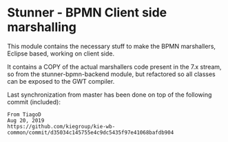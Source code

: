 Stunner - BPMN Client side marshalling
=======================================

This module contains the necessary stuff to make the BPMN marshallers, Eclipse based, working on client side.

It contains a COPY of the actual marshallers code present in the 7.x stream, so from the stunner-bpmn-backend module, but refactored so all classes can be exposed to the GWT compiler.

Last synchronization from master has been done on top of the following commit (included):
    
    From TiagoD
    Aug 20, 2019
    https://github.com/kiegroup/kie-wb-common/commit/d35034c145755e4c9dc5435f97e41068bafdb904
